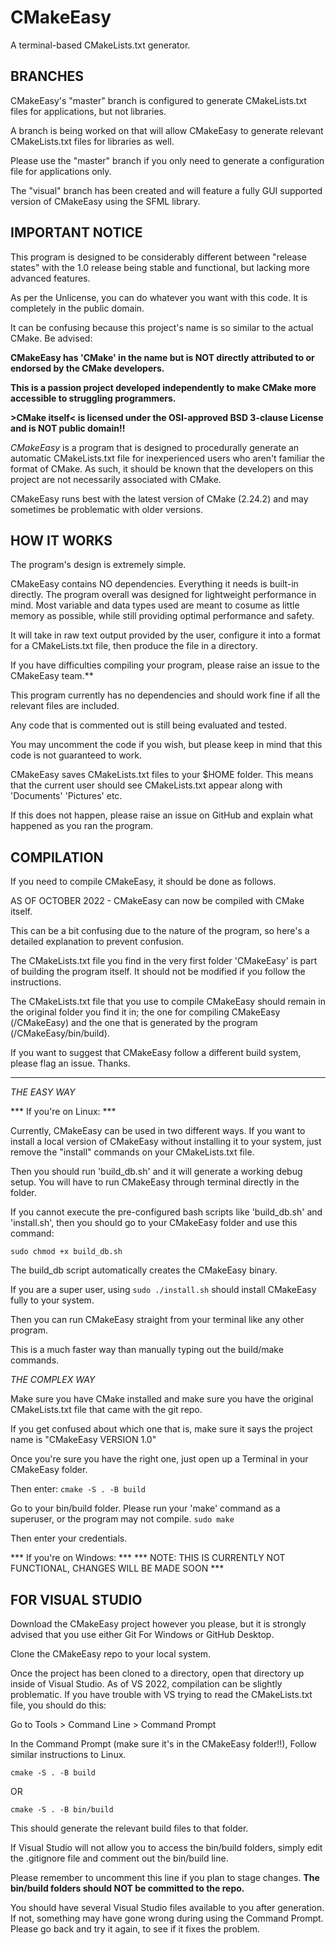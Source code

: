 # CMakeEasy
A terminal-based CMakeLists.txt generator.

BRANCHES
----------------

CMakeEasy's "master" branch is configured to generate CMakeLists.txt files for applications, but not libraries.

A branch is being worked on that will allow CMakeEasy to generate relevant
CMakeLists.txt files for libraries as well.

Please use the "master" branch if you only need to generate a configuration file for applications only.

The "visual" branch has been created and will feature a fully GUI supported version of CMakeEasy using the SFML library.

IMPORTANT NOTICE
----------------

This program is designed to be considerably different between "release states" with the 1.0 release being stable and functional, but lacking more advanced features.

As per the Unlicense, you can do whatever you want with this code.
It is completely in the public domain.

It can be confusing because this project's name is so similar to the actual CMake. Be advised:

**CMakeEasy has 'CMake' in the name but is NOT directly attributed to or endorsed by the CMake developers.**

**This is a passion project developed independently to make CMake more accessible to struggling programmers.**

**>CMake itself< is licensed under the OSI-approved BSD 3-clause License and is NOT public domain!!**

*CMakeEasy* is a program that is designed to procedurally generate an automatic CMakeLists.txt file for inexperienced users who aren't familiar the format of CMake. As such, it should be known that the developers on this project are not necessarily associated with CMake.

CMakeEasy runs best with the latest version of CMake (2.24.2) and may sometimes be problematic with older versions.

HOW IT WORKS
------------

The program's design is extremely simple.

CMakeEasy contains NO dependencies. Everything it needs is built-in directly.
The program overall was designed for lightweight performance in mind. Most variable and data types used are meant to cosume as little memory as possible,
while still providing optimal performance and safety.

It will take in raw text output provided by the user, configure it into a format for a CMakeLists.txt file, then produce the file in a directory.

If you have difficulties compiling your program, please raise an issue to the CMakeEasy team.**

This program currently has no dependencies and should work fine if all the relevant files are included.

Any code that is commented out is still being evaluated and tested.

You may uncomment the code if you wish, but please keep in mind that this code is not guaranteed to work.

CMakeEasy saves CMakeLists.txt files to your $HOME folder.
This means that the current user should see CMakeLists.txt appear along with
'Documents' 'Pictures' etc.

If this does not happen, please raise an issue on GitHub and explain what happened as you ran the program.

COMPILATION
-----------

If you need to compile CMakeEasy, it should be done as follows.

AS OF OCTOBER 2022 -
CMakeEasy can now be compiled with CMake itself.

This can be a bit confusing due to the nature of the program, so here's a detailed explanation to prevent confusion.

The CMakeLists.txt file you find in the very first folder 'CMakeEasy' is part of building the program itself. It should not be modified if you follow the instructions.

The CMakeLists.txt file that you use to compile CMakeEasy should remain in the original folder you find it in; the one for compiling CMakeEasy (/CMakeEasy) and the one that is generated by the program (/CMakeEasy/bin/build).

If you want to suggest that CMakeEasy follow a different build system, please flag an issue. Thanks.

---

*THE EASY WAY*

*** If you're on Linux: ***

Currently, CMakeEasy can be used in two different ways.
If you want to install a local version of CMakeEasy without installing it to your system, just remove the "install" commands on your CMakeLists.txt file.

Then you should run 'build_db.sh' and it will generate a working debug setup.
You will have to run CMakeEasy through terminal directly in the folder.

If you cannot execute the pre-configured bash scripts like 'build_db.sh' and 'install.sh', then you should go to your CMakeEasy folder and use this command:

`sudo chmod +x build_db.sh`

The build_db script automatically creates the CMakeEasy binary.

If you are a super user, using
`sudo ./install.sh`
should install CMakeEasy fully to your system.

Then you can run CMakeEasy straight from your terminal like any other program.

This is a much faster way than manually typing out the build/make commands.

*THE COMPLEX WAY*

Make sure you have CMake installed and make sure you have the original CMakeLists.txt file that came with the git repo.

If you get confused about which one that is, make sure it says the project name is "CMakeEasy VERSION 1.0"

Once you're sure you have the right one, just open up a Terminal in your CMakeEasy folder.

Then enter:
`cmake -S . -B build`

Go to your bin/build folder. Please run your 'make' command as a superuser, or the program may not compile.
`sudo make`

Then enter your credentials.

*** If you're on Windows: ***
*** NOTE: THIS IS CURRENTLY NOT FUNCTIONAL, CHANGES WILL BE MADE SOON ***

FOR VISUAL STUDIO
-----------

Download the CMakeEasy project however you please, but it is strongly
advised that you use either Git For Windows or GitHub Desktop.

Clone the CMakeEasy repo to your local system.

Once the project has been cloned to a directory, open that directory
up inside of Visual Studio. As of VS 2022, compilation can be slightly
problematic. If you have trouble with VS trying to read the CMakeLists.txt
file, you should do this:

Go to Tools > Command Line > Command Prompt

In the Command Prompt (make sure it's in the CMakeEasy folder!!),
Follow similar instructions to Linux.

`cmake -S . -B build`

OR

`cmake -S . -B bin/build`

This should generate the relevant build files to that folder.

If Visual Studio will not allow you to access the bin/build folders,
simply edit the .gitignore file and comment out the bin/build line.

Please remember to uncomment this line if you plan to stage changes.
**The bin/build folders should NOT be committed to the repo.**

You should have several Visual Studio files available to you after
generation. If not, something may have gone wrong during using the
Command Prompt. Please go back and try it again, to see if it
fixes the problem.
